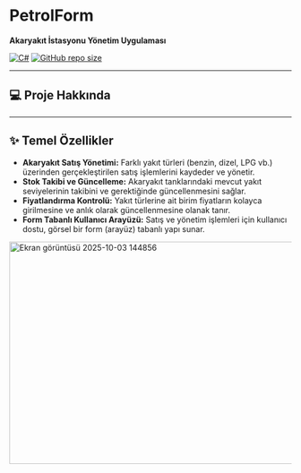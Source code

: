 # PetrolForm

**Akaryakıt İstasyonu Yönetim Uygulaması**

[![C#](https://img.shields.io/badge/Language-C%23-blue.svg)](https://docs.microsoft.com/en-us/dotnet/csharp/)
[![GitHub repo size](https://img.shields.io/github/repo-size/abdullahhaktan/PetrolForm)](https://github.com/abdullahhaktan/PetrolForm)

---

## 💻 Proje Hakkında

---

## ✨ Temel Özellikler

* **Akaryakıt Satış Yönetimi:** Farklı yakıt türleri (benzin, dizel, LPG vb.) üzerinden gerçekleştirilen satış işlemlerini kaydeder ve yönetir.
* **Stok Takibi ve Güncelleme:** Akaryakıt tanklarındaki mevcut yakıt seviyelerinin takibini ve gerektiğinde güncellenmesini sağlar.
* **Fiyatlandırma Kontrolü:** Yakıt türlerine ait birim fiyatların kolayca girilmesine ve anlık olarak güncellenmesine olanak tanır.
* **Form Tabanlı Kullanıcı Arayüzü:** Satış ve yönetim işlemleri için kullanıcı dostu, görsel bir form (arayüz) tabanlı yapı sunar.


<img width="924" height="397" alt="Ekran görüntüsü 2025-10-03 144856" src="https://github.com/user-attachments/assets/8e84c61a-08ee-4fc9-ae59-609a8c0fa533" />
